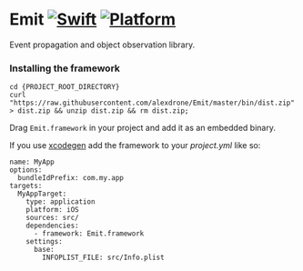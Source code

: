 

# Emit [![Swift](https://img.shields.io/badge/swift-4.2-orange.svg?style=flat)](#) [![Platform](https://img.shields.io/badge/platform-iOS|macOS-lightgrey.svg?style=flat)](#)
Event propagation and object observation library.

### Installing the framework

```
cd {PROJECT_ROOT_DIRECTORY}
curl "https://raw.githubusercontent.com/alexdrone/Emit/master/bin/dist.zip" > dist.zip && unzip dist.zip && rm dist.zip;
```

Drag `Emit.framework` in your project and add it as an embedded binary.

If you use [xcodegen]() add the framework to your *project.yml* like so:

```
name: MyApp
options:
  bundleIdPrefix: com.my.app
targets:
  MyAppTarget:
    type: application
    platform: iOS
    sources: src/
    dependencies:
      - framework: Emit.framework
    settings:
      base:
        INFOPLIST_FILE: src/Info.plist
```
